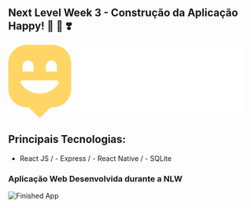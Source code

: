 ## Next Level Week 3 - Construção da Aplicação Happy! :child: :girl: :heavy_heart_exclamation:

<img src="https://github.com/AlexPauloVieira/NextLevelWeek3/blob/main/front-web/src/images/logo.svg">

## Principais Tecnologias:

- React JS / - Express / - React Native / - SQLite

### Aplicação Web Desenvolvida durante a NLW

![Finished App](https://github.com/AlexPauloVieira/NextLevelWeek3/blob/main/happy.gif)


